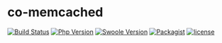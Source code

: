# co-memcached

[![Build Status](https://travis-ci.org/sylingd/co-memcached.svg?branch=master)](https://travis-ci.org/sylingd/Yesf)
[![Php Version](https://img.shields.io/badge/php-%3E=7.1-brightgreen.svg?maxAge=2592000)](https://secure.php.net/)
[![Swoole Version](https://img.shields.io/badge/swoole-%3E=4.0-brightgreen.svg?maxAge=2592000)](https://github.com/swoole/swoole-src)
[![Packagist](https://img.shields.io/packagist/v/sylingd/co-memcached.svg)](https://packagist.org/packages/sylingd/yesf-framework)
[![license](https://img.shields.io/github/license/sylingd/co-memcached.svg)](https://github.com/sylingd/Yesf/blob/master/LICENSE)
